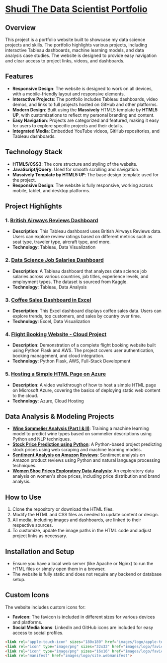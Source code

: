 # [Shudi The Data Scientist Portfolio](https://shudi-zhao.github.io/ShudiTheDataScientist.github.io/home.html)

## Overview

This project is a portfolio website built to showcase my data science projects and skills. The portfolio highlights various projects, including interactive Tableau dashboards, machine learning models, and data analysis case studies. The website is designed to provide easy navigation and clear access to project links, videos, and dashboards.

## Features

- **Responsive Design**: The website is designed to work on all devices, with a mobile-friendly layout and responsive elements.
- **Interactive Projects**: The portfolio includes Tableau dashboards, video demos, and links to full projects hosted on GitHub and other platforms.
- **Modern Design**: Built using the **Massively** HTML5 template by **HTML5 UP**, with customizations to reflect my personal branding and content.
- **Easy Navigation**: Projects are categorized and featured, making it easy for users to explore specific projects and their details.
- **Integrated Media**: Embedded YouTube videos, GitHub repositories, and Tableau dashboards.

## Technology Stack

- **HTML5/CSS3**: The core structure and styling of the website.
- **JavaScript/jQuery**: Used for smooth scrolling and navigation.
- **Massively Template by HTML5 UP**: The base design template used for the project.
- **Responsive Design**: The website is fully responsive, working across mobile, tablet, and desktop platforms.

## Project Highlights

### 1. [British Airways Reviews Dashboard](https://public.tableau.com/app/profile/shudi.zhao4744/viz/BritishAirwaysReviewsDashboard_17255026330130/Dashboard1#1)
- **Description**: This Tableau dashboard uses British Airways Reviews data. Users can explore review ratings based on different metrics such as seat type, traveler type, aircraft type, and more.
- **Technology**: Tableau, Data Visualization

### 2. [Data Science Job Salaries Dashboard](https://public.tableau.com/app/profile/shudi.zhao4744/viz/DataScienceJobSalaryAnalysis_17255948048640/DataScienceJobSalary)
- **Description**: A Tableau dashboard that analyzes data science job salaries across various countries, job titles, experience levels, and employment types. The dataset is sourced from Kaggle.
- **Technology**: Tableau, Data Analysis

### 3. [Coffee Sales Dashboard in Excel](https://github.com/Shudi-Zhao/coffee_sales_dashboard_excel/blob/main/coffee_sales_dashboard.png)
- **Description**: This Excel dashboard displays coffee sales data. Users can explore trends, top customers, and sales by country over time.
- **Technology**: Excel, Data Visualization

### 4. [Flight Booking Website - Cloud Project](https://www.youtube.com/watch?v=Z4OV-IAUsfs)
- **Description**: Demonstration of a complete flight booking website built using Python Flask and AWS. The project covers user authentication, booking management, and cloud integration.
- **Technology**: Python Flask, AWS, Full-Stack Development

### 5. [Hosting a Simple HTML Page on Azure](https://www.youtube.com/watch?v=1pYli449VCU)
- **Description**: A video walkthrough of how to host a simple HTML page on Microsoft Azure, covering the basics of deploying static web content to the cloud.
- **Technology**: Azure, Cloud Hosting

## Data Analysis & Modeling Projects

- **[Wine Sommelier Analysis (Part I & II)](https://shudi-zhao.github.io/My_Data_Science_Blog/spacy/python/machine%20learning/data%20mining/nlp/randomforest/2021/05/07/Wine-Sommelier-Analysi-Part1.html)**: Training a machine learning model to predict wine types based on sommelier descriptions using Python and NLP techniques.
- **[Stock Price Prediction using Python](https://shudi-zhao.github.io/My_Data_Science_Blog/machine%20learning/python/selenium/stock/2021/03/17/Stock-Prediction.html)**: A Python-based project predicting stock prices using web scraping and machine learning models.
- **[Sentiment Analysis on Amazon Reviews](https://shudi-zhao.github.io/My_Data_Science_Blog/sentiment%20analysis/wordcloud/python/machine%20learning/data%20mining/2021/03/14/Sentiment-Analysis.html)**: Sentiment analysis on Amazon product reviews using Python and natural language processing techniques.
- **[Women Shoe Prices Exploratory Data Analysis](https://shudi-zhao.github.io/My_Data_Science_Blog/eda/python/data%20vidualization/2020/12/01/Women-Shoes.html)**: An exploratory data analysis on women's shoe prices, including price distribution and brand analysis.

## How to Use

1. Clone the repository or download the HTML files.
2. Modify the HTML and CSS files as needed to update content or design.
3. All media, including images and dashboards, are linked to their respective sources.
4. To customize, update the image paths in the HTML code and adjust project links as necessary.

## Installation and Setup

- Ensure you have a local web server (like Apache or Nginx) to run the HTML files or simply open them in a browser.
- The website is fully static and does not require any backend or database setup.

## Custom Icons

The website includes custom icons for:
- **Favicon**: The favicon is included in different sizes for various devices and platforms.
- **Social Media Icons**: LinkedIn and GitHub icons are included for easy access to social profiles.

```html
<link rel="apple-touch-icon" sizes="180x180" href="images/logo/apple-touch-icon.png">
<link rel="icon" type="image/png" sizes="32x32" href="images/logo/favicon-32x32.png">
<link rel="icon" type="image/png" sizes="16x16" href="images/logo/favicon-16x16.png">
<link rel="manifest" href="images/logo/site.webmanifest">
